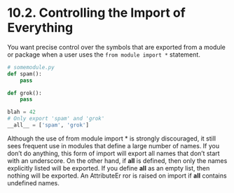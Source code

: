 # 10.2. Controlling the Import of Everything

You want precise control over the symbols that are exported from a module or package
when a user uses the `from module import *` statement.

```python
# somemodule.py
def spam():
    pass

def grok():
    pass

blah = 42
# Only export 'spam' and 'grok'
__all__ = ['spam', 'grok']
```

Although the use of from module import * is strongly discouraged, it still sees frequent
use in modules that define a large number of names. If you don’t do anything, this form
of import will export all names that don’t start with an underscore. On the other hand,
if __all__ is defined, then only the names explicitly listed will be exported.
If you define __all__ as an empty list, then nothing will be exported. An AttributeEr
ror is raised on import if __all__ contains undefined names.